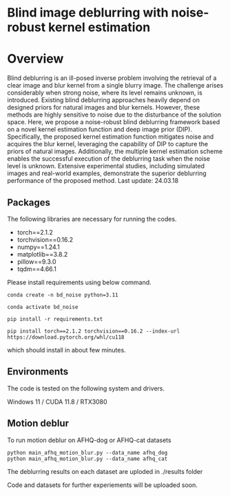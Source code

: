 # Blind image deblurring with noise-robust kernel estimation 
# Overview
Blind deblurring is an ill-posed inverse problem involving the retrieval of a clear image and blur kernel from a single blurry image. The challenge arises considerably when strong noise, where its level remains unknown, is introduced. Existing blind deblurring approaches heavily depend on designed priors for natural images and blur kernels. However, these methods are highly sensitive to noise due to the disturbance of the solution space. Here, we propose a noise-robust blind deblurring framework based on a novel kernel estimation function and deep image prior (DIP). Specifically, the proposed kernel estimation function mitigates noise and acquires the blur kernel, leveraging the capability of DIP to capture the priors of natural images. Additionally, the multiple kernel estimation scheme enables the successful execution of the deblurring task when the noise level is unknown. Extensive experimental studies, including simulated images and real-world examples, demonstrate the superior deblurring performance of the proposed method.
Last update: 24.03.18
## Packages
The following libraries are necessary for running the codes.
- torch==2.1.2
- torchvision==0.16.2
- numpy==1.24.1
- matplotlib==3.8.2
- pillow==9.3.0
- tqdm==4.66.1

Please install requirements using below command.
```
conda create -n bd_noise python=3.11

conda activate bd_noise

pip install -r requirements.txt

pip install torch==2.1.2 torchvision==0.16.2 --index-url https://download.pytorch.org/whl/cu118
```
which should install in about few minutes.

## Environments
The code is tested on the following system and drivers.

Windows 11 / CUDA 11.8 / RTX3080

## Motion deblur
To run motion deblur on AFHQ-dog or AFHQ-cat datasets
```
python main_afhq_motion_blur.py --data_name afhq_dog
python main_afhq_motion_blur.py --data_name afhq_cat
```
The deblurring results on each dataset are uploded in ./results folder

Code and datasets for further experiements will be uploaded soon.
